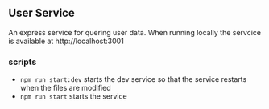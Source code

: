 ## User Service

An express service for quering user data.
When running locally the servcice is available at http://localhost:3001


### scripts

- `npm run start:dev` starts the dev service so that the service restarts when the files are modified
- `npm run start` starts the service

